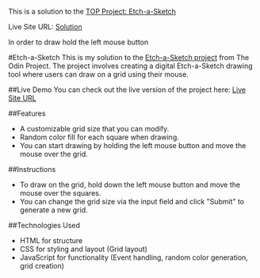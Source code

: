 This is a solution to the [TOP Project: Etch-a-Sketch](https://www.theodinproject.com/lessons/foundations-etch-a-sketch)

Live Site URL: [Solution](http://toxa-dev.github.io/theodinproject.com-04-etch-a-sketch/)

In order to draw hold the left mouse button


#Etch-a-Sketch
This is my solution to the [Etch-a-Sketch project](https://www.theodinproject.com/lessons/foundations-etch-a-sketch) from The Odin Project. The project involves creating a digital Etch-a-Sketch drawing tool where users can draw on a grid using their mouse.

##Live Demo
You can check out the live version of the project here:
[Live Site URL](http://toxa-dev.github.io/theodinproject.com-04-etch-a-sketch/)

##Features
- A customizable grid size that you can modify.
- Random color fill for each square when drawing.
- You can start drawing by holding the left mouse button and move the mouse over the grid.

##Instructions
- To draw on the grid, hold down the left mouse button and move the mouse over the squares.
- You can change the grid size via the input field and click "Submit" to generate a new grid.

##Technologies Used
- HTML for structure
- CSS for styling and layout (Grid layout)
- JavaScript for functionality (Event handling, random color generation, grid creation)
